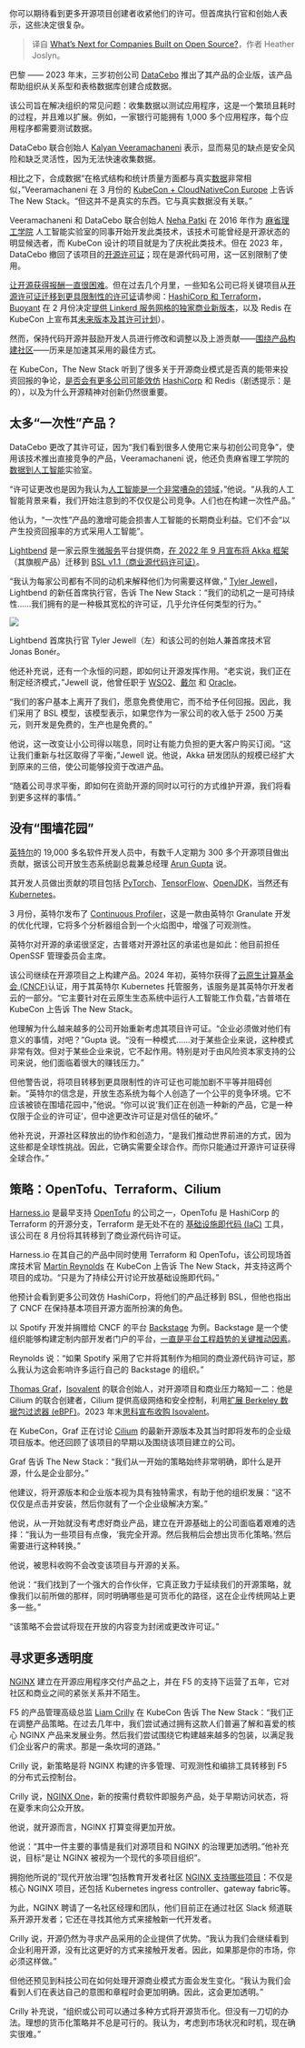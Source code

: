 
<!--
title: 开源公司以后要怎么办？
cover: https://cdn.thenewstack.io/media/2024/04/78e9352d-what-now-open-source-2.jpg
-->

你可以期待看到更多开源项目创建者收紧他们的许可。但首席执行官和创始人表示，这些决定很复杂。

> 译自 [What’s Next for Companies Built on Open Source?](https://thenewstack.io/whats-next-for-companies-built-on-open-source/)，作者 Heather Joslyn。

巴黎 —— 2023 年末，三岁初创公司 [DataCebo](https://datacebo.com/) 推出了其产品的企业版，该产品帮助组织从关系型和表格数据库创建合成数据。

该公司旨在解决组织的常见问题：收集数据以测试应用程序，这是一个繁琐且耗时的过程，并且难以扩展。例如，一家银行可能拥有 1,000 多个应用程序，每个应用程序都需要测试数据。

DataCebo 联合创始人 [Kalyan Veeramachaneni](https://www.linkedin.com/in/kalyan-veeramachaneni-9861b821/) 表示，显而易见的缺点是安全风险和缺乏灵活性，因为无法快速收集数据。

相比之下，合成数据“在格式结构和统计质量方面都与真实[数据](https://thenewstack.io/data/)非常相似，”Veeramachaneni 在 3 月份的 [KubeCon + CloudNativeCon Europe](https://thenewstack.io/kubecon-europe-webassembly-ebpf-are-huge-for-cloud-native/) 上告诉 The New Stack。“但这并不是真实的东西。它与真实数据没有关联。”

Veeramachaneni 和 DataCebo 联合创始人 [Neha Patki](https://www.linkedin.com/in/nehapatki/) 在 2016 年作为 [麻省理工学院](https://web.mit.edu/) 人工智能实验室的同事开始开发此类技术，该技术可能曾经是开源状态的明显候选者，而 KubeCon 设计的项目就是为了庆祝此类技术。但在 2023 年，DataCebo 撤回了该项目的[开源许可证](https://thenewstack.io/how-do-open-source-licenses-work-the-ultimate-guide/)；现在是源代码可用，这一区别限制了使用。

[让开源获得报酬一直很困难](https://thenewstack.io/closure-is-open-source-licensing-suddenly-unsustainable/)。但在过去几个月里，一些知名公司已将关键项目从[开源许可证迁移到更具限制性的许可证](https://thenewstack.io/how-do-open-source-licenses-work-the-ultimate-guide/)请参阅：[HashiCorp 和 Terraform](https://thenewstack.io/hashicorp-abandons-open-source-for-business-source-license/)，[Buoyant](https://buoyant.io/) 在 2 月份决定[提供 Linkerd 服务网格的独家商业新版本](https://thenewstack.io/buoyant-revises-release-model-for-the-linkerd-service-mesh/)，以及 Redis 在 KubeCon 上宣布其[未来版本及其许可计划](https://thenewstack.io/linux-foundation-forks-the-open-source-redis-as-valkey/)）。

然而，保持代码开源并鼓励开发人员进行修改和调整以及上游贡献——[围绕产品构建社区](https://thenewstack.io/entrepreneurship-for-engineers-how-to-build-a-community/)——历来是加速其采用的最佳方式。

在 KubeCon，The New Stack 听到了很多关于开源商业模式是否真的能带来投资回报的争论，[是否会有更多公司可能效仿](https://thenewstack.io/the-open-source-markets-in-flux-how-can-it-managers-cope/) [HashiCorp](https://thenewstack.io/opentofu-vs-hashicorp-takes-center-stage-at-open-source-summit/) 和 Redis（剧透提示：是的），以及为什么开源精神对创新仍然很重要。

## 太多“一次性”产品？

DataCebo 更改了其许可证，因为“我们看到很多人使用它来与初创公司竞争”，使用该技术推出直接竞争的产品，Veeramachaneni 说，他还负责麻省理工学院的[数据到人工智能](https://dai.lids.mit.edu/)实验室。

“许可证更改也是因为我认为[人工智能是一个非常嘈杂的领域](https://thenewstack.io/ai/)，”他说。“从我的人工智能背景来看，我们开始注意到的不仅仅是公司竞争。人们也在构建一次性产品。”

他认为，“一次性”产品的激增可能会损害人工智能的长期商业利益。它们不会“以产生投资回报率的方式采用人工智能”。

[Lightbend](https://www.lightbend.com/) 是一家云原生[微服务](https://thenewstack.io/microservices/)平台提供商，[在 2022 年 9 月宣布将 Akka 框架](https://www.lightbend.com/company/news/lightbend-changes-its-software-licensing-model-for-akka-technology)（其旗舰产品）迁移到 [BSL v1.1（商业源代码许可证）](https://www.lightbend.com/akka/license)。

“我认为每家公司都有不同的动机来解释他们为何需要这样做，” [Tyler Jewell](https://www.linkedin.com/in/Tylerjewell/)，Lightbend 的新任首席执行官，告诉 The New Stack：“我们的动机之一是可持续性……我们拥有的是一种极其宽松的许可证，几乎允许任何类型的行为。”

![](https://cdn.thenewstack.io/media/2024/04/5f19e22b-lightbend-jewell-boner-1024x625.jpg)

Lightbend 首席执行官 Tyler Jewell（左）和该公司的创始人兼首席技术官 Jonas Bonér。

他还补充说，还有一个永恒的问题，即如何让开源发挥作用。“老实说，我们正在制定经济模式，”Jewell 说，他曾任职于 [WSO2](https://wso2.com/)、[戴尔](https://www.delltechnologies.com/en-us/index.htm?utm_content=inline+mention) 和 [Oracle](https://developer.oracle.com/?utm_content=inline+mention)。

“我们的客户基本上离开了我们，愿意免费使用它，而不给予任何回报。因此，我们采用了 BSL 模型，该模型表示，如果您作为一家公司的收入低于 2500 万美元，则开发是免费的，生产也是免费的。”

他说，这一改变让小公司得以喘息，同时让有能力负担的更大客户购买订阅。“这让我们重新与社区取得了平衡，”Jewell 说。他说，Akka 研发团队的规模已经扩大到原来的三倍，使公司能够投资于改进产品。

“随着公司寻求平衡，即如何在资助开源的同时以可行的方式维护开源，我们将看到更多这样的事情。”

## 没有“围墙花园”

[英特尔](https://www.intel.com/content/www/us/en/now/data-centric/overview.html?utm_content=inline+mention)的 19,000 多名软件开发人员中，有数千人定期为 300 多个开源项目做出贡献，据该公司开放生态系统副总裁兼总经理 [Arun Gupta](https://www.linkedin.com/in/arunpgupta/) 说。

其开发人员做出贡献的项目包括 [PyTorch](https://thenewstack.io/pytorch-takes-ai-ml-back-to-its-research-open-source-roots/)、[TensorFlow](https://thenewstack.io/googles-new-tensorflow-tools-and-approach-to-fine-tuning-ml/)、[OpenJDK](https://thenewstack.io/your-guide-to-navigating-openjdk-in-2023/)，当然还有 [Kubernetes](https://thenewstack.io/kubernetes/)。

3 月份，英特尔发布了 [Continuous Profiler](https://github.com/Granulate/gprofiler)，这是一款由英特尔 Granulate 开发的优化代理，它将多个分析器组合到一个火焰图中，增强了可观测性。

英特尔对开源的承诺很坚定，古普塔对开源社区的承诺也是如此：他目前担任 OpenSSF 管理委员会主席。

该公司继续在开源项目之上构建产品。2024 年初，英特尔获得了[云原生计算基金会 (CNCF)](https://cncf.io/?utm_content=inline+mention)认证，用于其英特尔 Kubernetes 托管服务，该服务是其英特尔开发者云的一部分。“它主要针对在云原生生态系统中运行人工智能工作负载，”古普塔在 KubeCon 上告诉 The New Stack。

他理解为什么越来越多的公司开始重新考虑其项目许可证。“企业必须做对他们有意义的事情，对吧？”Gupta 说。“没有一种模式……对于某些企业来说，这种模式非常有效。但对于某些企业来说，它不起作用。特别是对于由风险资本家支持的公司来说，他们面临着很大的赚钱压力。”

但他警告说，将项目转移到更具限制性的许可证也可能加剧不平等并阻碍创新。“英特尔的信念是，开放生态系统为每个人创造了一个公平的竞争环境。它不应该被锁在围墙花园中，”他说。“你可以说‘我们正在创造一种新的产品，它是一种仅限于企业的许可证’，但中途更改许可证是对信任的破坏。”

他补充说，开源社区释放出的协作和创造力，“是我们推动世界前进的方式，因为这些都是全球性挑战。因此，它确实需要全球合作。而你只能通过开源许可证获得全球合作。”

## 策略：OpenTofu、Terraform、Cilium

[Harness.io](https://www.harness.io/) 是最早支持 [OpenTofu](https://thenewstack.io/opentf-disgruntled-hashicorp-rivals-threaten-to-fork-terraform/) 的公司之一，OpenTofu 是 HashiCorp 的 Terraform 的开源分支，Terraform 是无处不在的 [基础设施即代码 (IaC)](https://thenewstack.io/infrastructure-as-code-the-ultimate-guide/) 工具，该公司在 8 月份将其转移到了商业源代码许可证。

Harness.io 在其自己的产品中同时使用 Terraform 和 OpenTofu，该公司现场首席技术官 [Martin Reynolds](https://www.linkedin.com/in/martinreynolds/) 在 KubeCon 上告诉 The New Stack，并支持这两个项目的成功。“只是为了持续公开讨论开放基础设施即代码。”

他预计会看到更多公司效仿 HashiCorp，将他们的产品迁移到 BSL，但他也指出了 CNCF 在保持基本项目开源方面所扮演的角色。

以 Spotify 开发并捐赠给 CNCF 的平台 [Backstage](https://thenewstack.io/spotifys-backstage-a-strategic-guide/) 为例。Backstage 是一个使组织能够构建定制内部开发者门户的平台，[一直是平台工程趋势的关键推动因素](https://thenewstack.io/spotifys-backstage-roadmap-aims-to-speed-up-adoption/)。

Reynolds 说：“如果 Spotify 采用了它并将其制作为相同的商业源代码许可证，那么我认为这会影响许多运行自己的 Backstage 的组织。”

[Thomas Graf](https://www.linkedin.com/in/thomas-graf-73104547)，[Isovalent](https://isovalent.com/) 的联合创始人，对开源项目和商业压力略知一二：他是 Cilium 的联合创建者，Cilium 提供高级网络和安全控制，利用[扩展 Berkeley 数据包过滤器 (eBPF)](https://thenewstack.io/what-is-ebpf/)。2023 年末[思科](http://cisco.com/?utm_content=inline+mention)[宣布收购 Isovalent](https://thenewstack.io/cisco-gets-cilium-what-it-means-for-developers/)。

在 KubeCon，Graf 正在讨论 [Cilium](https://cilium.io/) 的最新开源版本及其当时即将发布的企业级项目版本。他还回顾了该项目的早期以及围绕该项目建立的公司。

Graf 告诉 The New Stack：“我们从一开始的策略始终非常明确，即什么是开源，什么是企业部分。”

他建议，将开源版本和企业版本视为具有独特需求，有助于他的组织发展：“这不仅仅是点击并安装，然后你就有了一个企业级解决方案。”

他说，从一开始就没有考虑好商业产品，建立在开源基础上的公司面临着艰难的选择：“我认为一些项目有点像，‘我完全开源。然后我稍后会想出货币化策略。’然后需要进行这种转换。”

他说，被思科收购不会改变该项目与开源的关系。

他说：“我们找到了一个强大的合作伙伴，它真正致力于延续我们的开源策略，就像我们以前所做的那样，同时明确哪些是可货币化的路径，这在企业传统网站上更多一些。”

“该策略不会尝试将现在开放的内容变为封闭或更改许可证。”

## 寻求更多透明度

[NGINX](https://www.nginx.com?utm_content=inline+mention) 建立在开源应用程序交付产品之上，并在 F5 的支持下运营了五年，它对社区和商业之间的紧张关系并不陌生。

F5 的产品管理高级总监 [Liam Crilly](https://www.linkedin.com/in/liamcrilly/) 在 KubeCon 告诉 The New Stack：“我们正在调整产品策略。在过去几年中，我们尝试通过拥有这款人们普遍了解和喜爱的核心 NGINX 产品来发展业务。然后我们尝试围绕它构建越来越多的包装，以满足我们企业客户的需求。那是一条坎坷的道路。”

Crilly 说，新策略是将 NGINX 构建的许多管理、可观测性和编排工具转移到 F5 的分布式云控制台。

Crilly 说，[NGINX One](https://thenewstack.io/nginx-melds-open-source-tools-into-an-enterprise-platform/)，新的按需付费软件即服务产品，处于早期访问状态，将在夏季末向公众开放。

他说，就开源而言，NGINX 打算变得更加开放。

他说：“其中一件主要的事情是我们对源项目和 NGINX 的治理更加透明。”他补充说，目标“是让 NGINX 被视为一个现代的多项目组织”。

拥抱他所说的“现代开放治理”包括教育开发者社区 [NGINX 支持哪些项目](https://github.com/nginxinc/)：不仅是核心 NGINX 项目，还包括 Kubernetes ingress controller、gateway fabric等。

为此，NGINX 聘请了一名社区经理和团队，他们目前正在通过社区 Slack 频道联系开源开发者；它还在寻找其他方式来接触新一代开发者。

Crilly 说，开源仍然为寻求产品采用的企业提供了优势。“我认为我们会继续看到企业利用开源，没有比这更好的方式来接触开发者。因此，如果那是你的市场，你必须这样做。”

但他还预见到科技公司在如何处理开源商业模式方面会发生变化。“我认为我们会看到人们在表达自己的意图和章程时会更加明确。因此，这会更加透明。”

Crilly 补充说，“组织或公司可以通过多种方式将开源货币化。但没有一刀切的办法。理想的货币化策略并不总是可行的。我认为，考虑到市场状况和时机，现在确实很难。”
